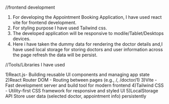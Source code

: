 //frontend development

1) For developing the Appointment Booking Application, I have used react vite for frontend development.
2) For styling purpose I have used Tailwind css.
3) The developed application will be responsive to modile/Tablet/Desktops devices.
4) Here i have taken the dummy data for rendering the doctor details and,I have used local storage for storing doctors and user information across the page refresh
   the data will be persist.

//Tools/Libraries I have used

1)React.js-	Building reusable UI components and managing app state
2)React Router DOM - Routing between pages (e.g., /, /doctor/1)
3)Vite - Fast development server and build tool for modern frontend
4)Tailwind CSS -	Utility-first CSS framework for responsive and styled UI
5)LocalStorage API	Store user data (selected doctor, appointment info) persistently
